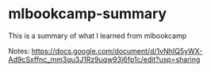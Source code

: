 # mlbookcamp-summary
This is a summary of what I learned from mlbookcamp


Notes: https://docs.google.com/document/d/1vNhIQ5yWX-Ad9cSxffnc_mm3qu3J1Rz9uqw93j6fp1c/edit?usp=sharing 
